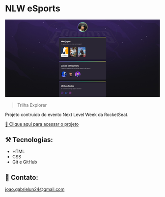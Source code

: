 # NLW eSports

![preview](./.github/preview.jpg)

> Trilha Explorer 

Projeto contruido do evento Next Level Week da RocketSeat.

[🔗 Clique aqui para acessar o projeto](https://devjoaogabriel.github.io/nlw-esports-explorer/)

## ⚒️ Tecnologias:

- HTML
- CSS
- Git e GitHub

## 🧡 Contato:

joao.gabrielun24@gmail.com